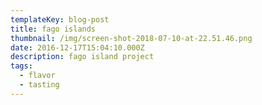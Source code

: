 ```yaml
---
templateKey: blog-post
title: fago islands
thumbnail: /img/screen-shot-2018-07-10-at-22.51.46.png
date: 2016-12-17T15:04:10.000Z
description: fago island project
tags:
  - flavor
  - tasting
---
```


